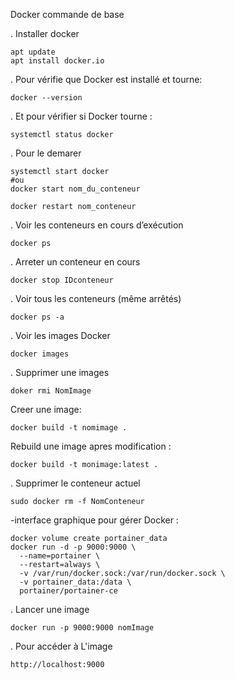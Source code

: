 Docker commande de base

. Installer docker
```
apt update
apt install docker.io
```
. Pour vérifie que Docker est installé et tourne:
```
docker --version
```
. Et pour vérifier si Docker tourne :
```
systemctl status docker
```
. Pour le demarer
```
systemctl start docker
#ou
docker start nom_du_conteneur

```
```
docker restart nom_conteneur
```
. Voir les conteneurs en cours d’exécution
```
docker ps
```
. Arreter un conteneur en cours
```
docker stop IDconteneur
```
. Voir tous les conteneurs (même arrêtés)
```
docker ps -a

```
. Voir les images Docker
```
docker images
```
. Supprimer une images
```
doker rmi NomImage
```
Creer une image:
```
docker build -t nomimage .
```
Rebuild une image apres modification :
```
docker build -t monimage:latest .
```

. Supprimer le conteneur actuel
```
sudo docker rm -f NomConteneur
```
-interface graphique pour gérer Docker :
```
docker volume create portainer_data
docker run -d -p 9000:9000 \
  --name=portainer \
  --restart=always \
  -v /var/run/docker.sock:/var/run/docker.sock \
  -v portainer_data:/data \
  portainer/portainer-ce
```
. Lancer une image
```
docker run -p 9000:9000 nomImage

```
 . Pour accéder à L'image
 ```
 http://localhost:9000
```




